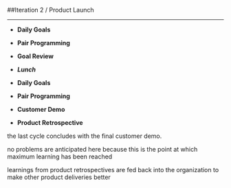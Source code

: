 <!-- .slide: data-background="resources/footer.svg" data-background-size="contain" data-background-position="bottom"  -->

##Iteration 2 / Product Launch
- - -
* **Daily Goals** 

* **Pair Programming**

* **Goal Review** 

* _**Lunch**_ <!-- .element: style="color:#5cab3d" -->

* **Daily Goals** 

* **Pair Programming**

* **Customer Demo**

* **Product Retrospective**

<aside class="notes">
  the last cycle concludes with the final customer demo.
  <p>
    no problems are anticipated here because this is the point at which maximum 
    learning has been reached
  </p>
  <p>
    learnings from product retrospectives are fed back into the organization to 
    make other product deliveries better
  </p>
</aside>
